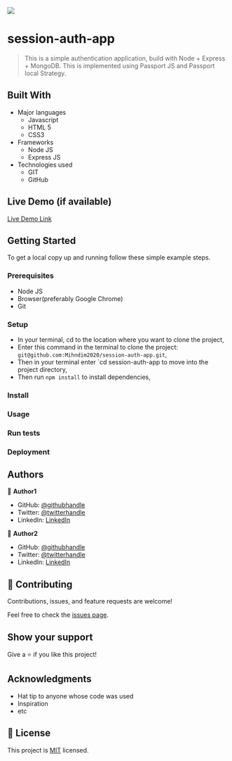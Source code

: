 ![](https://img.shields.io/badge/Microverse-blueviolet)

# session-auth-app

> This is a simple authentication application, build with Node + Express + MongoDB. This is implemented using Passport JS and Passport local Strategy.


## Built With

- Major languages
  - Javascript
  - HTML 5
  - CSS3
- Frameworks
  - Node JS 
  - Express JS
- Technologies used
  - GIT
  - GitHub

## Live Demo (if available)

[Live Demo Link](https://livedemo.com)


## Getting Started

To get a local copy up and running follow these simple example steps.

### Prerequisites
  - Node JS
  - Browser(preferably Google Chrome)
  - Git

### Setup
  - In your terminal, cd to the location where you want to clone the project, 
  - Enter this command in the terminal to clone the project: `git@github.com:Mihndim2020/session-auth-app.git`,
  - Then in your terminal enter `cd session-auth-app to move into the project directory,
  - Then run `npm install`  to install dependencies,

### Install

### Usage

### Run tests

### Deployment



## Authors

👤 **Author1**

- GitHub: [@githubhandle](https://github.com/githubhandle)
- Twitter: [@twitterhandle](https://twitter.com/twitterhandle)
- LinkedIn: [LinkedIn](https://linkedin.com/in/linkedinhandle)

👤 **Author2**

- GitHub: [@githubhandle](https://github.com/githubhandle)
- Twitter: [@twitterhandle](https://twitter.com/twitterhandle)
- LinkedIn: [LinkedIn](https://linkedin.com/in/linkedinhandle)

## 🤝 Contributing

Contributions, issues, and feature requests are welcome!

Feel free to check the [issues page](../../issues/).

## Show your support

Give a ⭐️ if you like this project!

## Acknowledgments

- Hat tip to anyone whose code was used
- Inspiration
- etc

## 📝 License

This project is [MIT](./MIT.md) licensed.

